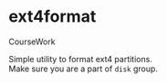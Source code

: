 # ext4format
CourseWork

Simple utility to format ext4 partitions.\
Make sure you are a part of `disk` group. 
